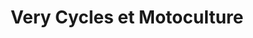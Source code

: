 ---
title: "Very Cycles et Motoculture"
url: /bain-de-bretagne/very-cycles-et-motoculture/
shop: Fahrrad
---